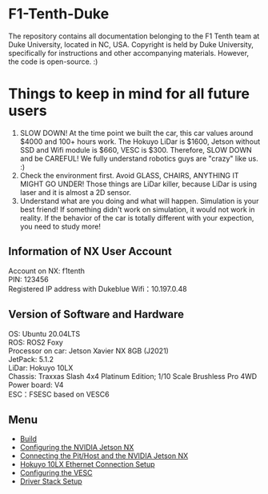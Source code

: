 # F1-Tenth-Duke
The repository contains all documentation belonging to the F1 Tenth team at Duke University, located in NC, USA. Copyright is held by Duke University, specifically for instructions and other accompanying materials. However, the code is open-source. :)

# Things to keep in mind for all future users
1. SLOW DOWN! At the time point we built the car, this car values around $4000 and 100+ hours work. The Hokuyo LiDar is $1600, Jetson without SSD and Wifi module is $660, VESC is $300. Therefore, SLOW DOWN and be CAREFUL! We fully understand robotics guys are "crazy" like us. :)
2. Check the environment first. Avoid GLASS, CHAIRS, ANYTHING IT MIGHT GO UNDER! Those things are LiDar killer, because LiDar is using laser and it is almost a 2D sensor. 
3. Understand what are you doing and what will happen. Simulation is your best friend! If something didn't work on simulation, it would not work in reality. If the behavior of the car is totally different with your expection, you need to study more!

## Information of NX User Account
Account on NX: f1tenth  
PIN: 123456  
Registered IP address with Dukeblue Wifi：10.197.0.48

## Version of Software and Hardware
OS: Ubuntu 20.04LTS  
ROS: ROS2 Foxy  
Processor on car: Jetson Xavier NX 8GB (J2021)  
JetPack: 5.1.2  
LiDar: Hokuyo 10LX  
Chassis: Traxxas Slash 4x4 Platinum Edition; 1/10 Scale Brushless Pro 4WD  
Power board: V4  
ESC：FSESC based on VESC6   


## Menu
- [Build](/Build.md)
- [Configuring the NVIDIA Jetson NX](/configuring_nx.rst)
- [Connecting the Pit/Host and the NVIDIA Jetson NX](/connecting_host.rst)
- [Hokuyo 10LX Ethernet Connection Setup](/Hokuyo_Lidar/Hokuyo.md)
- [Configuring the VESC](/VESC/VESC_config.md)
- [Driver Stack Setup](/driver_stack_setup.rst)


